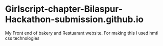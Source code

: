 # Girlscript-chapter-Bilaspur-Hackathon-submission.github.io
My Front end of bakery and Restuarant website.
For making this I used hmtl css technologies

